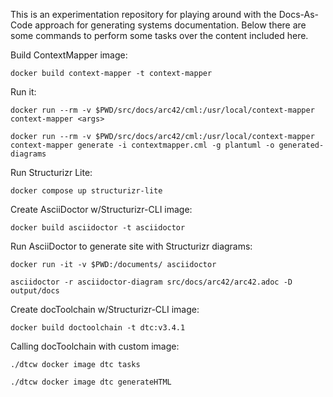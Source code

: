 This is an experimentation repository for playing around with the Docs-As-Code approach for generating systems documentation.
Below there are some commands to perform some tasks over the content included here.


Build ContextMapper image:

```
docker build context-mapper -t context-mapper
```

Run it:

```
docker run --rm -v $PWD/src/docs/arc42/cml:/usr/local/context-mapper context-mapper <args>

docker run --rm -v $PWD/src/docs/arc42/cml:/usr/local/context-mapper context-mapper generate -i contextmapper.cml -g plantuml -o generated-diagrams
```

Run Structurizr Lite:

```
docker compose up structurizr-lite
```

Create AsciiDoctor w/Structurizr-CLI image:

```
docker build asciidoctor -t asciidoctor
```

Run AsciiDoctor to generate site with Structurizr diagrams:

```
docker run -it -v $PWD:/documents/ asciidoctor

asciidoctor -r asciidoctor-diagram src/docs/arc42/arc42.adoc -D output/docs
```

Create docToolchain w/Structurizr-CLI image:

```
docker build doctoolchain -t dtc:v3.4.1
```

Calling docToolchain with custom image:

```
./dtcw docker image dtc tasks

./dtcw docker image dtc generateHTML
```

